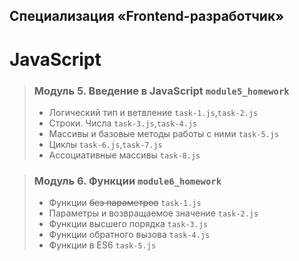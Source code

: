 ## Специализация «Frontend-разработчик»

# JavaScript

> ### Модуль 5. Введение в JavaScript `module5_homework`
>* Логический тип и ветвление `task-1.js`,`task-2.js`
>* Строки. Числа `task-3.js`,`task-4.js`
>* Массивы и базовые методы работы с ними `task-5.js`
>* Циклы `task-6.js`,`task-7.js`
>* Ассоциативные массивы `task-8.js`

> ### Модуль 6. Функции `module6_homework`
>* Функции ~~без параметров~~ `task-1.js`
>* Параметры и возвращаемое значение `task-2.js`
>* Функции высшего порядка `task-3.js`
>* Функции обратного вызова `task-4.js`
>* Функции в ES6 `task-5.js`
